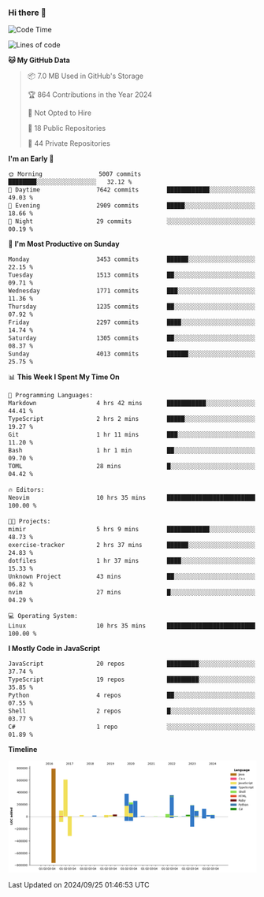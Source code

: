 ### Hi there 👋

<!--
**Clumsy-Coder/Clumsy-Coder** is a ✨ _special_ ✨ repository because its `README.md` (this file) appears on your GitHub profile.

Here are some ideas to get you started:

- 🔭 I’m currently working on ...
- 🌱 I’m currently learning ...
- 👯 I’m looking to collaborate on ...
- 🤔 I’m looking for help with ...
- 💬 Ask me about ...
- 📫 How to reach me: ...
- 😄 Pronouns: ...
- ⚡ Fun fact: ...
-->

<!-- anmol098/waka-readme-stats -->
<!--START_SECTION:waka-->
![Code Time](http://img.shields.io/badge/Code%20Time-893%20hrs%2055%20mins-blue)

![Lines of code](https://img.shields.io/badge/From%20Hello%20World%20I%27ve%20Written-3.4%20million%20lines%20of%20code-blue)

**🐱 My GitHub Data** 

> 📦 7.0 MB Used in GitHub's Storage 
 > 
> 🏆 864 Contributions in the Year 2024
 > 
> 🚫 Not Opted to Hire
 > 
> 📜 18 Public Repositories 
 > 
> 🔑 44 Private Repositories 
 > 
**I'm an Early 🐤** 

```text
🌞 Morning                5007 commits        ████████░░░░░░░░░░░░░░░░░   32.12 % 
🌆 Daytime                7642 commits        ████████████░░░░░░░░░░░░░   49.03 % 
🌃 Evening                2909 commits        █████░░░░░░░░░░░░░░░░░░░░   18.66 % 
🌙 Night                  29 commits          ░░░░░░░░░░░░░░░░░░░░░░░░░   00.19 % 
```
📅 **I'm Most Productive on Sunday** 

```text
Monday                   3453 commits        ██████░░░░░░░░░░░░░░░░░░░   22.15 % 
Tuesday                  1513 commits        ██░░░░░░░░░░░░░░░░░░░░░░░   09.71 % 
Wednesday                1771 commits        ███░░░░░░░░░░░░░░░░░░░░░░   11.36 % 
Thursday                 1235 commits        ██░░░░░░░░░░░░░░░░░░░░░░░   07.92 % 
Friday                   2297 commits        ████░░░░░░░░░░░░░░░░░░░░░   14.74 % 
Saturday                 1305 commits        ██░░░░░░░░░░░░░░░░░░░░░░░   08.37 % 
Sunday                   4013 commits        ██████░░░░░░░░░░░░░░░░░░░   25.75 % 
```


📊 **This Week I Spent My Time On** 

```text
💬 Programming Languages: 
Markdown                 4 hrs 42 mins       ███████████░░░░░░░░░░░░░░   44.41 % 
TypeScript               2 hrs 2 mins        █████░░░░░░░░░░░░░░░░░░░░   19.27 % 
Git                      1 hr 11 mins        ███░░░░░░░░░░░░░░░░░░░░░░   11.20 % 
Bash                     1 hr 1 min          ██░░░░░░░░░░░░░░░░░░░░░░░   09.70 % 
TOML                     28 mins             █░░░░░░░░░░░░░░░░░░░░░░░░   04.42 % 

🔥 Editors: 
Neovim                   10 hrs 35 mins      █████████████████████████   100.00 % 

🐱‍💻 Projects: 
mimir                    5 hrs 9 mins        ████████████░░░░░░░░░░░░░   48.73 % 
exercise-tracker         2 hrs 37 mins       ██████░░░░░░░░░░░░░░░░░░░   24.83 % 
dotfiles                 1 hr 37 mins        ████░░░░░░░░░░░░░░░░░░░░░   15.33 % 
Unknown Project          43 mins             ██░░░░░░░░░░░░░░░░░░░░░░░   06.82 % 
nvim                     27 mins             █░░░░░░░░░░░░░░░░░░░░░░░░   04.29 % 

💻 Operating System: 
Linux                    10 hrs 35 mins      █████████████████████████   100.00 % 
```

**I Mostly Code in JavaScript** 

```text
JavaScript               20 repos            █████████░░░░░░░░░░░░░░░░   37.74 % 
TypeScript               19 repos            █████████░░░░░░░░░░░░░░░░   35.85 % 
Python                   4 repos             ██░░░░░░░░░░░░░░░░░░░░░░░   07.55 % 
Shell                    2 repos             █░░░░░░░░░░░░░░░░░░░░░░░░   03.77 % 
C#                       1 repo              ░░░░░░░░░░░░░░░░░░░░░░░░░   01.89 % 
```



**Timeline**

![Lines of Code chart](https://raw.githubusercontent.com/Clumsy-Coder/Clumsy-Coder/main/assets/bar_graph.png)


 Last Updated on 2024/09/25 01:46:53 UTC
<!--END_SECTION:waka-->
